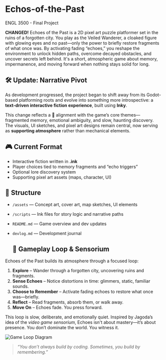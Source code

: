 # Echos-of-the-Past
ENGL 3500 - Final Project

**CHANGED!**
Echoes of the Past is a 2D pixel art puzzle platformer set in the ruins of a forgotten city. You play as the Veiled Wanderer, a cloaked figure with glowing eyes and no past—only the power to briefly restore fragments of what once was. By activating fading “echoes,” you reshape the environment to unlock hidden paths, overcome decayed obstacles, and uncover secrets left behind. It's a short, atmospheric game about memory, impermanence, and moving forward when nothing stays solid for long.

## 🛠 Update: Narrative Pivot

As development progressed, the project began to shift away from its Godot-based platforming roots and evolve into something more introspective: a **text-driven interactive fiction experience**, built using **Inky**.

This change reflects a 📖 alignment with the game’s core themes—fragmented memory, emotional ambiguity, and slow, haunting discovery. The visuals, UI sketches, and pixel art designs remain central, now serving as **supporting atmosphere** rather than mechanical elements.

## 🎮 Current Format
- Interactive fiction written in **.ink**
- Player choices tied to memory fragments and “echo triggers”
- Optional lore discovery system
- Supporting pixel art assets (maps, character, UI)

## 📁 Structure
- `/assets` — Concept art, cover art, map sketches, UI elements
- `/scripts` — Ink files for story logic and narrative paths
- `README.md` — Game overview and dev updates
- `devlog.md` — Development journal

  ## 📖 Gameplay Loop & Sensorium

Echoes of the Past builds its atmosphere through a focused loop:

1. **Explore** – Wander through a forgotten city, uncovering ruins and fragments.
2. **Sense Echoes** – Notice distortions in time: glimmers, static, familiar sounds.
3. **Choose to Remember** – Activate fading echoes to restore what once was—briefly.
4. **Reflect** – Read fragments, absorb them, or walk away.
5. **Move On** – Echoes fade. You press forward.

This loop is slow, deliberate, and emotionally quiet. Inspired by Jagoda’s idea of the *video game sensorium*, Echoes isn't about mastery—it’s about presence. You don’t dominate the world. You witness it.

![Game Loop Diagram]([assets/EOTP%20Game%20Loop.png])

> *“You don’t always build by coding. Sometimes, you build by remembering.”*
